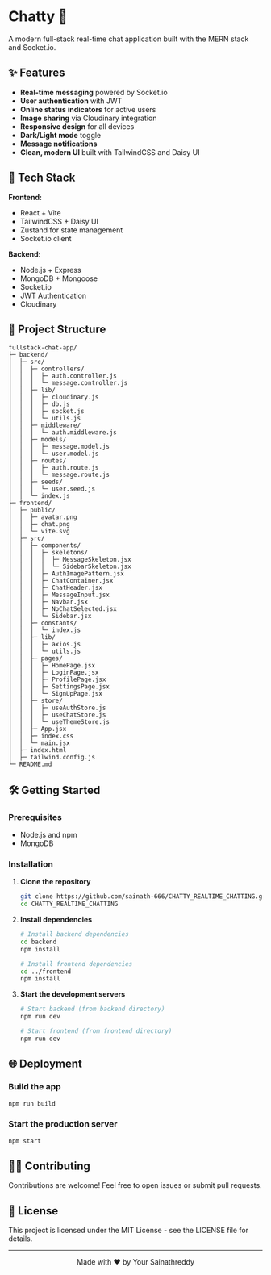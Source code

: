 # Chatty 💬

A modern full-stack real-time chat application built with the MERN stack and Socket.io.

## ✨ Features

- **Real-time messaging** powered by Socket.io
- **User authentication** with JWT
- **Online status indicators** for active users
- **Image sharing** via Cloudinary integration
- **Responsive design** for all devices
- **Dark/Light mode** toggle
- **Message notifications**
- **Clean, modern UI** built with TailwindCSS and Daisy UI

## 🚀 Tech Stack

**Frontend:**

- React + Vite
- TailwindCSS + Daisy UI
- Zustand for state management
- Socket.io client

**Backend:**

- Node.js + Express
- MongoDB + Mongoose
- Socket.io
- JWT Authentication
- Cloudinary

## 📁 Project Structure

```
fullstack-chat-app/
├─ backend/
│  ├─ src/
│  │  ├─ controllers/
│  │  │  ├─ auth.controller.js
│  │  │  └─ message.controller.js
│  │  ├─ lib/
│  │  │  ├─ cloudinary.js
│  │  │  ├─ db.js
│  │  │  ├─ socket.js
│  │  │  └─ utils.js
│  │  ├─ middleware/
│  │  │  └─ auth.middleware.js
│  │  ├─ models/
│  │  │  ├─ message.model.js
│  │  │  └─ user.model.js
│  │  ├─ routes/
│  │  │  ├─ auth.route.js
│  │  │  └─ message.route.js
│  │  ├─ seeds/
│  │  │  └─ user.seed.js
│  │  └─ index.js
├─ frontend/
│  ├─ public/
│  │  ├─ avatar.png
│  │  ├─ chat.png
│  │  └─ vite.svg
│  ├─ src/
│  │  ├─ components/
│  │  │  ├─ skeletons/
│  │  │  │  ├─ MessageSkeleton.jsx
│  │  │  │  └─ SidebarSkeleton.jsx
│  │  │  ├─ AuthImagePattern.jsx
│  │  │  ├─ ChatContainer.jsx
│  │  │  ├─ ChatHeader.jsx
│  │  │  ├─ MessageInput.jsx
│  │  │  ├─ Navbar.jsx
│  │  │  ├─ NoChatSelected.jsx
│  │  │  └─ Sidebar.jsx
│  │  ├─ constants/
│  │  │  └─ index.js
│  │  ├─ lib/
│  │  │  ├─ axios.js
│  │  │  └─ utils.js
│  │  ├─ pages/
│  │  │  ├─ HomePage.jsx
│  │  │  ├─ LoginPage.jsx
│  │  │  ├─ ProfilePage.jsx
│  │  │  ├─ SettingsPage.jsx
│  │  │  └─ SignUpPage.jsx
│  │  ├─ store/
│  │  │  ├─ useAuthStore.js
│  │  │  ├─ useChatStore.js
│  │  │  └─ useThemeStore.js
│  │  ├─ App.jsx
│  │  ├─ index.css
│  │  └─ main.jsx
│  ├─ index.html
│  ├─ tailwind.config.js
└─ README.md

```

## 🛠️ Getting Started

### Prerequisites

- Node.js and npm
- MongoDB

### Installation

1. **Clone the repository**

   ```bash
   git clone https://github.com/sainath-666/CHATTY_REALTIME_CHATTING.git
   cd CHATTY_REALTIME_CHATTING
   ```

2. **Install dependencies**

   ```bash
   # Install backend dependencies
   cd backend
   npm install

   # Install frontend dependencies
   cd ../frontend
   npm install
   ```

3. **Start the development servers**

   ```bash
   # Start backend (from backend directory)
   npm run dev

   # Start frontend (from frontend directory)
   npm run dev
   ```

## 🌐 Deployment

### Build the app

```bash
npm run build
```

### Start the production server

```bash
npm start
```

## 👨‍💻 Contributing

Contributions are welcome! Feel free to open issues or submit pull requests.

## 📝 License

This project is licensed under the MIT License - see the LICENSE file for details.

---

<div align="center">
  <p>Made with ❤️ by Your Sainathreddy</p>
</div>
